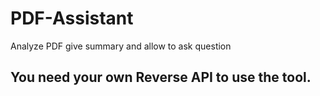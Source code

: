 # PDF-Assistant
Analyze PDF give summary and allow to ask question

## You need your own Reverse API to use the tool.
